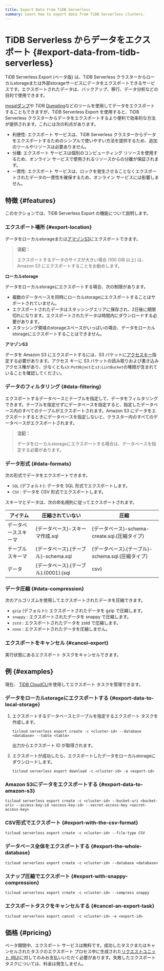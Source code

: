 ```yaml
---
title: Export Data from TiDB Serverless
summary: Learn how to export data from TiDB Serverless clusters.
---
```


# TiDB Serverless からデータをエクスポート {#export-data-from-tidb-serverless}

TiDB Serverless Export (ベータ版) は、TiDB Serverless クラスターからローカルstorageまたは外部storageサービスにデータをエクスポートできるサービスです。エクスポートされたデータは、バックアップ、移行、データ分析などの目的で使用できます。

[mysqlダンプ](https://dev.mysql.com/doc/refman/8.0/en/mysqldump.html)や TiDB [Dumpling](https://docs.pingcap.com/tidb/dev/dumpling-overview)などのツールを使用してデータをエクスポートすることもできますが、TiDB Serverless Export を使用すると、TiDB Serverless クラスターからデータをエクスポートするより便利で効率的な方法が提供されます。これには次の利点があります。

-   利便性: エクスポート サービスは、TiDB Serverless クラスターからデータをエクスポートするためのシンプルで使いやすい方法を提供するため、追加のツールやリソースは必要ありません。
-   分離: エクスポート サービスは個別のコンピューティング リソースを使用するため、オンライン サービスで使用されるリソースからの分離が保証されます。
-   一貫性: エクスポート サービスは、ロックを発生させることなくエクスポートされたデータの一貫性を確保するため、オンライン サービスには影響しません。

## 特徴 {#features}

このセクションでは、TiDB Serverless Export の機能について説明します。

### エクスポート場所 {#export-location}

データをローカルstorageまたは[アマゾンS3](https://aws.amazon.com/s3/)にエクスポートできます。

> **注記：**
>
> エクスポートするデータのサイズが大きい場合 (100 GiB 以上) は、Amazon S3 にエクスポートすることをお勧めします。

**ローカルstorage**

データをローカルstorageにエクスポートする場合、次の制限があります。

-   複数のデータベースを同時にローカルstorageにエクスポートすることはサポートされていません。
-   エクスポートされたデータはスタッシングエリアに保存され、2日後に期限切れになります。エクスポートされたデータは時間内にダウンロードする必要があります。
-   スタッシング領域のstorageスペースがいっぱいの場合、データをローカルstorageにエクスポートすることはできません。

**アマゾンS3**

データを Amazon S3 にエクスポートするには、S3 バケットに[アクセスキー](https://docs.aws.amazon.com/IAM/latest/UserGuide/id_credentials_access-keys.html)指定する必要があります。アクセス キーに S3 バケットの読み取りおよび書き込みアクセス権があり、少なくとも`s3:PutObject`と`s3:ListBucket`の権限が含まれていることを確認してください。

### データのフィルタリング {#data-filtering}

エクスポートするデータベースとテーブルを指定して、データをフィルタリングできます。テーブルを指定せずにデータベースを指定すると、指定したデータベース内のすべてのテーブルがエクスポートされます。Amazon S3 にデータをエクスポートするときにデータベースを指定しないと、クラスター内のすべてのデータベースがエクスポートされます。

> **注記：**
>
> データをローカルstorageにエクスポートする場合は、データベースを指定する必要があります。

### データ形式 {#data-formats}

次の形式でデータをエクスポートできます。

-   `SQL` (デフォルト): データを SQL 形式でエクスポートします。
-   `CSV` : データを CSV 形式でエクスポートします。

スキーマとデータは、次の命名規則に従ってエクスポートされます。

| アイテム       | 圧縮されていない                         | 圧縮                                       |
| ---------- | -------------------------------- | ---------------------------------------- |
| データベーススキーマ | {データベース}-スキーマ作成.sql              | {データベース}-schema-create.sql.{圧縮タイプ}       |
| テーブルスキーマ   | {データベース}.{テーブル}-schema.sql       | {データベース}.{テーブル}-schema.sql.{圧縮タイプ}       |
| データ        | {データベース}.{テーブル}.{0001}.{sql|csv} | {データベース}.{テーブル}.{0001}.{sql|csv}.{圧縮タイプ} |

### データ圧縮 {#data-compression}

次のアルゴリズムを使用してエクスポートされたデータを圧縮できます。

-   `gzip` (デフォルト): エクスポートされたデータを gzip で圧縮します。
-   `snappy` : エクスポートされたデータを snappy で圧縮します。
-   `zstd` : エクスポートされたデータを zstd で圧縮します。
-   `none` : エクスポートされたデータを圧縮しません。

### エクスポートをキャンセル {#cancel-export}

実行状態にあるエクスポート タスクをキャンセルできます。

## 例 {#examples}

現在、 [TiDB CloudCLI](/tidb-cloud/cli-reference.md)を使用してエクスポート タスクを管理できます。

### データをローカルstorageにエクスポートする {#export-data-to-local-storage}

1.  エクスポートするデータベースとテーブルを指定するエクスポート タスクを作成します。

    ```shell
    ticloud serverless export create -c <cluster-id> --database <database> --table <table>
    ```

    出力からエクスポート ID が取得されます。

2.  エクスポートが成功したら、エクスポートしたデータをローカルstorageにダウンロードします。

    ```shell
    ticloud serverless export download -c <cluster-id> -e <export-id>
    ```

### Amazon S3にデータをエクスポートする {#export-data-to-amazon-s3}

```shell
ticloud serverless export create -c <cluster-id> --bucket-uri <bucket-uri> --access-key-id <access-key-id> --secret-access-key <secret-access-key>
```

### CSV形式でエクスポート {#export-with-the-csv-format}

```shell
ticloud serverless export create -c <cluster-id> --file-type CSV
```

### データベース全体をエクスポートする {#export-the-whole-database}

```shell
ticloud serverless export create -c <cluster-id> --database <database>
```

### スナップ圧縮でエクスポート {#export-with-snappy-compression}

```shell
ticloud serverless export create -c <cluster-id> --compress snappy
```

### エクスポートタスクをキャンセルする {#cancel-an-export-task}

```shell
ticloud serverless export cancel -c <cluster-id> -e <export-id>
```

## 価格 {#pricing}

ベータ期間中、エクスポート サービスは無料です。成功したタスクまたはキャンセルされたタスクのエクスポート プロセス中に生成された[リクエストユニット (RU)](/tidb-cloud/tidb-cloud-glossary.md#request-unit)に対してのみお支払いいただく必要があります。失敗したエクスポート タスクについては、料金は発生しません。
